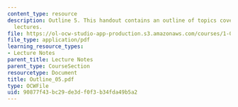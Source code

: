```yaml
---
content_type: resource
description: Outline 5. This handout contains an outline of topics covered in course
  lectures.
file: https://ol-ocw-studio-app-production.s3.amazonaws.com/courses/1-054-mechanics-and-design-of-concrete-structures-spring-2004/90877f43bc29de3df0f3b34fda49b5a2_Outline_05.pdf
file_type: application/pdf
learning_resource_types:
- Lecture Notes
parent_title: Lecture Notes
parent_type: CourseSection
resourcetype: Document
title: Outline_05.pdf
type: OCWFile
uid: 90877f43-bc29-de3d-f0f3-b34fda49b5a2
---
```

